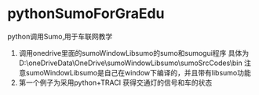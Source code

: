 # pythonSumoForGraEdu
python调用Sumo,用于车联网教学 

1. 调用onedrive里面的sumoWindowLibsumo的sumo和sumogui程序
  具体为D:\oneDriveData\OneDrive\sumoWindowLibsumo\sumoSrcCodes\bin
  注意sumoWindowLibsumo是自己在window下编译的，并且带有libsumo功能 
2. 第一个例子为采用python+TRACI 获得交通灯的信号和车的状态 
 

